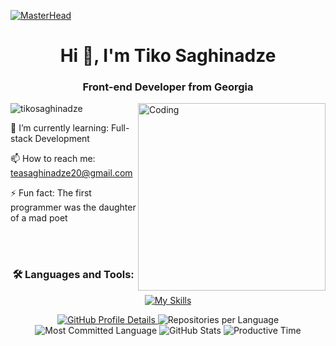 
[![MasterHead](https://indoanalytica.com/static/images/bannerr.gif)](https://rishavchanda.io)
<h1 align="center">Hi 👋, I'm Tiko Saghinadze</h1>
<h3 align="center">Front-end Developer from Georgia</h3>
<img align="right" alt="Coding" width="300" src="https://eportfolio.utm.my/artefact/file/download.php?file=963595&view=185127">
<p align="left"> <img src="https://komarev.com/ghpvc/?username=tikosaghinadze&label=Profile%20views&color=0e75b6&style=flat" alt="tikosaghinadze" /> </p>

🌱 I’m currently learning: Full-stack Development

📫 How to reach me: teasaghinadze20@gmail.com

⚡ Fun fact: The first programmer was the daughter of a mad poet

<br />


<br />


<h3 align="center">🛠️ Languages and Tools:</h3>
<div display="flex" align="center">

[![My Skills](https://skillicons.dev/icons?i=react,js,ts,html,css,tailwind,figma,vite,vercel,github,git,vscode)](https://skillicons.dev)
<div align="center"> 
  <span align="center">
    <a href="https://github.com/tikosaghinadze">
      <img src="http://github-profile-summary-cards.vercel.app/api/cards/profile-details?username=tikosaghinadze&theme=github_dark" alt="GitHub Profile Details"/>
    </a>
  </span>

  <span>
    <img src="http://github-profile-summary-cards.vercel.app/api/cards/repos-per-language?username=tikosaghinadze&theme=github_dark" alt="Repositories per Language"/>
  </span>

  <span>
    <img src="http://github-profile-summary-cards.vercel.app/api/cards/most-commit-language?username=tikosaghinadze&theme=github_dark" alt="Most Committed Language"/>
  </span>

  <span>
    <img src="http://github-profile-summary-cards.vercel.app/api/cards/stats?username=tikosaghinadze&theme=github_dark" alt="GitHub Stats"/>
  </span>

  <span>
    <img src="http://github-profile-summary-cards.vercel.app/api/cards/productive-time?username=tikosaghinadze&theme=github_dark&utcOffset=8" alt="Productive Time"/>
  </span>
</div>
<!--
**tikosaghinadze/tikosaghinadze** is a ✨ _special_ ✨ repository because its `README.md` (this file) appears on your GitHub profile.

Here are some ideas to get you started:

- 🔭 I’m currently working on ...
- 🌱 I’m currently learning ...
- 👯 I’m looking to collaborate on ...
- 🤔 I’m looking for help with ...
- 💬 Ask me about ...
- 📫 How to reach me: ...
- 😄 Pronouns: ...
- ⚡ Fun fact: ...
-->
